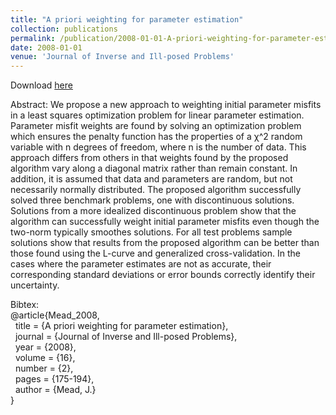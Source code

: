 ```yaml
---
title: "A priori weighting for parameter estimation"
collection: publications
permalink: /publication/2008-01-01-A-priori-weighting-for-parameter-estimation
date: 2008-01-01
venue: 'Journal of Inverse and Ill-posed Problems'
---
```

Download [here](https://jodimead.github.io/files/papers/mead.pdf)

Abstract:
We propose a new approach to weighting initial parameter misfits in a least squares optimization problem for linear parameter estimation. Parameter misfit weights are found by solving an
optimization problem which ensures the penalty function has the properties of a χ^2
random variable
with n degrees of freedom, where n is the number of data. This approach differs from others in
that weights found by the proposed algorithm vary along a diagonal matrix rather than remain constant. In addition, it is assumed that data and parameters are random, but not necessarily normally
distributed.
The proposed algorithm successfully solved three benchmark problems, one with discontinuous
solutions. Solutions from a more idealized discontinuous problem show that the algorithm can successfully weight initial parameter misfits even though the two-norm typically smoothes solutions.
For all test problems sample solutions show that results from the proposed algorithm can be better
than those found using the L-curve and generalized cross-validation. In the cases where the parameter estimates are not as accurate, their corresponding standard deviations or error bounds correctly
identify their uncertainty.

Bibtex:<br>
@article{Mead_2008,<br>
&nbsp;  title = {A priori weighting for parameter estimation},<br>
&nbsp;  journal = {Journal of Inverse and Ill-posed Problems},<br>
&nbsp;  year = {2008},<br>
&nbsp;  volume = {16},<br>
&nbsp;  number = {2},<br>
&nbsp;  pages = {175-194},<br>
&nbsp;  author = {Mead, J.}<br>}
